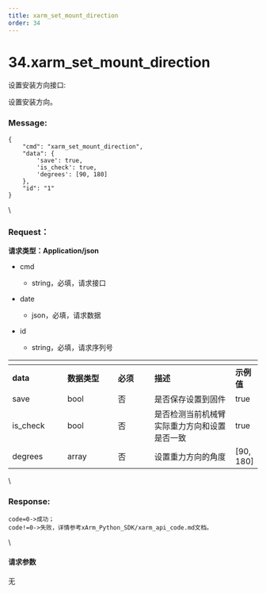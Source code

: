 ```yaml
---
title: xarm_set_mount_direction
order: 34
---
```

# 34.xarm\_set\_mount\_direction



 



设置安装方向接口:

设置安装方向。



### Message:  



```
{
    "cmd": "xarm_set_mount_direction",
    "data": {
        'save': true, 
        'is_check': true,  
        'degrees': [90, 180]
    },
    "id": "1"
}
```



\





### Request：    



**请求类型：Application/json**



* cmd

  * string，必填，请求接口

* date

  * json，必填，请求数据

* id

  * string，必填，请求序列号



<table data-header-hidden><thead><tr><th width="112"></th><th width="112"></th><th width="81"></th><th width="220"></th><th></th></tr></thead><tbody><tr><td><strong>data</strong></td><td><strong>数据类型</strong></td><td><strong>必须</strong></td><td><strong>描述</strong></td><td><strong>示例值</strong></td></tr><tr><td>save</td><td>bool</td><td>否</td><td>是否保存设置到固件</td><td>true</td></tr><tr><td>is_check</td><td>bool</td><td>否</td><td>是否检测当前机械臂实际重力方向和设置是否一致</td><td>true</td></tr><tr><td>degrees</td><td>array</td><td>否</td><td>设置重力方向的角度</td><td>[90, 180]</td></tr></tbody></table>



\





### Response:     



```
code=0->成功；
code!=0->失败，详情参考xArm_Python_SDK/xarm_api_code.md文档。
```



\





#### 请求参数



无
